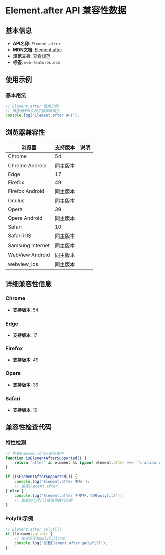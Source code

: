 # Element.after API 兼容性数据

## 基本信息

- **API名称**: `Element.after`
- **MDN文档**: [Element.after](https://developer.mozilla.org/docs/Web/API/Element/after)
- **规范文档**: [查看规范](https://dom.spec.whatwg.org/#ref-for-dom-childnode-after①)
- **标签**: `web-features:dom`

## 使用示例

### 基本用法

```javascript
// Element.after 使用示例
// 请查阅MDN文档了解具体用法
console.log('Element.after API');
```

## 浏览器兼容性

| 浏览器 | 支持版本 | 说明 |
|--------|----------|------|
| Chrome | 54 |  |
| Chrome Android | 同主版本 |  |
| Edge | 17 |  |
| Firefox | 49 |  |
| Firefox Android | 同主版本 |  |
| Oculus | 同主版本 |  |
| Opera | 39 |  |
| Opera Android | 同主版本 |  |
| Safari | 10 |  |
| Safari iOS | 同主版本 |  |
| Samsung Internet | 同主版本 |  |
| WebView Android | 同主版本 |  |
| webview_ios | 同主版本 |  |

## 详细兼容性信息

### Chrome

- **支持版本**: 54

### Edge

- **支持版本**: 17

### Firefox

- **支持版本**: 49

### Opera

- **支持版本**: 39

### Safari

- **支持版本**: 10

## 兼容性检查代码

### 特性检测

```javascript
// 检查Element.after是否支持
function isElementAfterSupported() {
    return 'after' in element && typeof element.after === 'function';
}

if (isElementAfterSupported()) {
    console.log('Element.after 支持');
    // 使用Element.after
} else {
    console.log('Element.after 不支持，需要polyfill');
    // 加载polyfill或使用替代方案
}
```

### Polyfill示例

```javascript
// Element.after polyfill
if (!element.after) {
    // 在这里添加polyfill实现
    console.log('加载Element.after polyfill');
}
```

